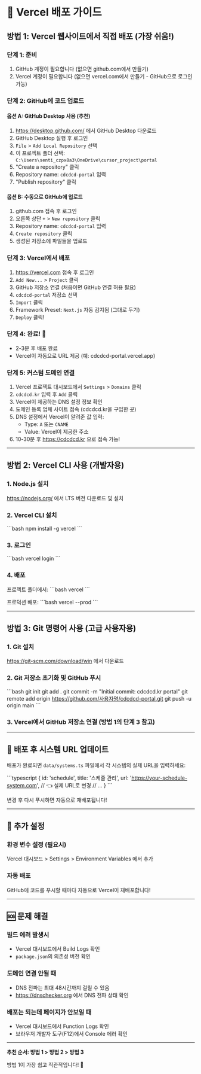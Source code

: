 # 🚀 Vercel 배포 가이드

## 방법 1: Vercel 웹사이트에서 직접 배포 (가장 쉬움!)

### 단계 1: 준비
1. GitHub 계정이 필요합니다 (없으면 github.com에서 만들기)
2. Vercel 계정이 필요합니다 (없으면 vercel.com에서 만들기 - GitHub으로 로그인 가능)

### 단계 2: GitHub에 코드 업로드

#### 옵션 A: GitHub Desktop 사용 (추천)
1. https://desktop.github.com/ 에서 GitHub Desktop 다운로드
2. GitHub Desktop 실행 후 로그인
3. `File` > `Add Local Repository` 선택
4. 이 프로젝트 폴더 선택: `C:\Users\senti_czpx8a3\OneDrive\cursor_project\portal`
5. "Create a repository" 클릭
6. Repository name: `cdcdcd-portal` 입력
7. "Publish repository" 클릭

#### 옵션 B: 수동으로 GitHub에 업로드
1. github.com 접속 후 로그인
2. 오른쪽 상단 `+` > `New repository` 클릭
3. Repository name: `cdcdcd-portal` 입력
4. `Create repository` 클릭
5. 생성된 저장소에 파일들을 업로드

### 단계 3: Vercel에서 배포
1. https://vercel.com 접속 후 로그인
2. `Add New...` > `Project` 클릭
3. GitHub 저장소 연결 (처음이면 GitHub 연결 허용 필요)
4. `cdcdcd-portal` 저장소 선택
5. `Import` 클릭
6. Framework Preset: `Next.js` 자동 감지됨 (그대로 두기)
7. `Deploy` 클릭!

### 단계 4: 완료! 🎉
- 2-3분 후 배포 완료
- Vercel이 자동으로 URL 제공 (예: cdcdcd-portal.vercel.app)

### 단계 5: 커스텀 도메인 연결
1. Vercel 프로젝트 대시보드에서 `Settings` > `Domains` 클릭
2. `cdcdcd.kr` 입력 후 `Add` 클릭
3. Vercel이 제공하는 DNS 설정 정보 확인
4. 도메인 등록 업체 사이트 접속 (cdcdcd.kr을 구입한 곳)
5. DNS 설정에서 Vercel이 알려준 값 입력:
   - Type: `A` 또는 `CNAME`
   - Value: Vercel이 제공한 주소
6. 10-30분 후 https://cdcdcd.kr 으로 접속 가능!

---

## 방법 2: Vercel CLI 사용 (개발자용)

### 1. Node.js 설치
https://nodejs.org/ 에서 LTS 버전 다운로드 및 설치

### 2. Vercel CLI 설치
\`\`\`bash
npm install -g vercel
\`\`\`

### 3. 로그인
\`\`\`bash
vercel login
\`\`\`

### 4. 배포
프로젝트 폴더에서:
\`\`\`bash
vercel
\`\`\`

프로덕션 배포:
\`\`\`bash
vercel --prod
\`\`\`

---

## 방법 3: Git 명령어 사용 (고급 사용자용)

### 1. Git 설치
https://git-scm.com/download/win 에서 다운로드

### 2. Git 저장소 초기화 및 GitHub 푸시
\`\`\`bash
git init
git add .
git commit -m "Initial commit: cdcdcd.kr portal"
git remote add origin https://github.com/사용자명/cdcdcd-portal.git
git push -u origin main
\`\`\`

### 3. Vercel에서 GitHub 저장소 연결 (방법 1의 단계 3 참고)

---

## 🔧 배포 후 시스템 URL 업데이트

배포가 완료되면 `data/systems.ts` 파일에서 각 시스템의 실제 URL을 입력하세요:

\`\`\`typescript
{
  id: 'schedule',
  title: '스케줄 관리',
  url: 'https://your-schedule-system.com', // 👈 실제 URL로 변경
  // ...
}
\`\`\`

변경 후 다시 푸시하면 자동으로 재배포됩니다!

---

## 📝 추가 설정

### 환경 변수 설정 (필요시)
Vercel 대시보드 > Settings > Environment Variables 에서 추가

### 자동 배포
GitHub에 코드를 푸시할 때마다 자동으로 Vercel이 재배포합니다!

---

## 🆘 문제 해결

### 빌드 에러 발생시
- Vercel 대시보드에서 Build Logs 확인
- `package.json`의 의존성 버전 확인

### 도메인 연결 안될 때
- DNS 전파는 최대 48시간까지 걸릴 수 있음
- https://dnschecker.org 에서 DNS 전파 상태 확인

### 배포는 되는데 페이지가 안보일 때
- Vercel 대시보드에서 Function Logs 확인
- 브라우저 개발자 도구(F12)에서 Console 에러 확인

---

**추천 순서: 방법 1 > 방법 2 > 방법 3**

방법 1이 가장 쉽고 직관적입니다! 🚀




